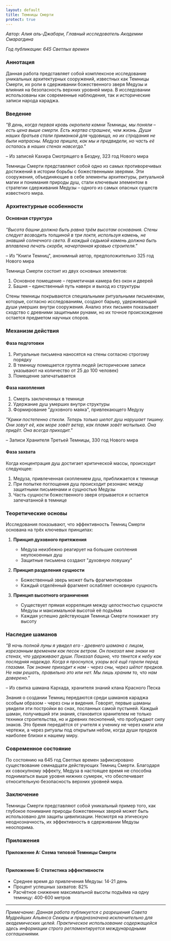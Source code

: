 ```yaml
---
layout: default
title: Темницы Смерти
protect: true
---
```


*Автор: Алия аль-Джабари, Главный исследователь Академии Смарагдина*

*Год публикации: 645 Светлых времен*

### Аннотация
Данная работа представляет собой комплексное исследование уникальных архитектурных сооружений, известных как Темницы Смерти, их роли в сдерживании божественного зверя Медузы и влияния на безопасность верхних уровней мира. В исследовании использованы как современные наблюдения, так и исторические записи народа караджа.

### Введение

_"В день, когда первая кровь окропила камни Темницы, мы поняли – есть цена выше смерти. Есть жертва страшнее, чем жизнь. Души наших братьев стали приманкой для чудовища, но их страдания не были напрасны. Медуза пришла, как мы и предвидели, но часть её осталась в наших стенах навсегда."_

– Из записей Кахира Смотрящего в Бездну, 323 год Нового мира

Темницы Смерти представляют собой одно из самых противоречивых достижений в истории борьбы с божественными зверями. Эти сооружения, объединяющие в себе элементы архитектуры, ритуальной магии и понимания природы душ, стали ключевым элементом в стратегии сдерживания Медузы – одного из самых опасных существ известного мира.

### Архитектурные особенности

#### Основная структура

_"Высота башни должна быть равна трём высотам основания. Стены следует возводить толщиной в три локтя, используя камень, не знавший солнечного света. В каждый седьмой камень должна быть вплавлена печать скорби, начертанная кровью строителя."_

– Из "Книги Темниц", анонимный автор, предположительно 325 год Нового мира

Темница Смерти состоит из двух основных элементов:
1. Основное помещение – герметичная камера без окон и дверей
2. Башня – единственный путь наверх и выход из структуры

Стены темницы покрываются специальными ритуальными письменами, которые, согласно исследованиям, создают барьер, удерживающий души умерших внутри сооружения. Анализ этих письмен показывает сходство с древними защитными рунами, но их точное происхождение остается предметом научных споров.

### Механизм действия

#### Фаза подготовки
1. Ритуальные письмена наносятся на стены согласно строгому порядку
2. В темницу помещается группа людей (исторические записи указывают на количество от 25 до 100 человек)
3. Помещение запечатывается

#### Фаза накопления
1. Смерть заключенных в темнице
2. Удержание душ умерших внутри структуры
3. Формирование "духовного маяка", привлекающего Медузу

_"Крики постепенно стихли. Теперь только шепот душ нарушает тишину. Они зовут её, как море зовёт ветер, как пламя зовёт мотылька. Она придёт. Она всегда приходит."_

– Записи Хранителя Третьей Темницы, 330 год Нового мира

#### Фаза захвата
Когда концентрация душ достигает критической массы, происходит следующее:
1. Медуза, привлеченная скоплением душ, приближается к темнице
2. При попытке поглощения душ происходит резонанс между защитными письменами и сущностью Медузы
3. Часть сущности божественного зверя отрывается и остается запечатанной в темнице

### Теоретические основы

Исследования показывают, что эффективность Темниц Смерти основана на трёх ключевых принципах:

1. **Принцип духовного притяжения**
   - Медуза неизбежно реагирует на большие скопления неупокоенных душ
   - Защитные письмена создают "духовную ловушку"

2. **Принцип разделения сущности**
   - Божественный зверь может быть фрагментирован
   - Каждый отделённый фрагмент ослабляет основную сущность

3. **Принцип высотного ограничения**
   - Существует прямая корреляция между целостностью сущности Медузы и максимальной высотой её подъёма
   - Каждая успешно действующая Темница Смерти понижает эту высоту

### Наследие шаманов

_"В ночь полной луны я увидел его - древнего шамана с лицом, изрезанным временем как песок ветром. Он показал мне знаки на стенах, что удерживают души. Показал башню, что тянется к небу как последняя надежда. Когда я проснулся, узоры всё ещё горели перед глазами. Так знание приходит к нам - через сны, через шёпот предков. Не нам решать, правильно это или нет. Мы лишь храним то, что нам доверено."_

– Из свитка шамана Кархада, хранителя знаний клана Красного Песка

Знания о создании Темниц передаются среди шаманов караджа особым образом - через сны и видения. Говорят, первые шаманы увидели эти постройки во снах, посланных самой пустыней. Каждый шаман, получивший эти знания, становится хранителем не только техники строительства, но и древних песнопений, что пробуждают силу знаков. Это бремя передаётся от учителя к ученику не через книги или чертежи, а через ритуалы под открытым небом, когда души предков наиболее близки к нашему миру.

### Современное состояние

По состоянию на 645 год Светлых времен зафиксировано существование семнадцати действующих Темниц Смерти. Благодаря их совокупному эффекту, Медуза в настоящее время не способна подниматься выше уровня нижних сумерек, что обеспечивает относительную безопасность верхних уровней мира.

### Заключение

Темницы Смерти представляют собой уникальный пример того, как глубокое понимание природы божественных зверей может быть использовано для защиты цивилизации. Несмотря на этическую неоднозначность, их эффективность в сдерживании Медузы неоспорима.

### Приложения

#### Приложение А: Схема типовой Темницы Смерти
<Image name="prison-of-death.webp" />

#### Приложение Б: Статистика эффективности
- Среднее время до привлечения Медузы: 14-21 день
- Процент успешных захватов: 82%
- Расчётное снижение максимальной высоты подъёма на одну темницу: 400-600 метров

---

*Примечание: Данная работа публикуется с разрешения Совета Мудрейших Альянса Секиры и предназначена исключительно для академических целей. Практическое использование содержащейся здесь информации строго регламентируется международными соглашениями.*